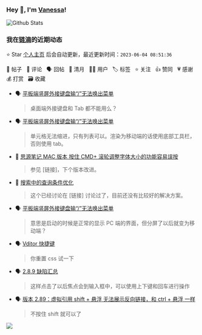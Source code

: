### Hey 👋, I'm [Vanessa](http://vanessa.b3log.org/)!

![Github Stats](https://github-readme-stats.vercel.app/api?username=Vanessa219&show_icons=true)

<!--events start -->

### 我在[链滴](https://ld246.com)的近期动态

⭐️ Star [个人主页](https://github.com/Vanessa219/Vanessa219) 后会自动更新，最近更新时间：`2023-06-04 08:51:36`

📝 帖子 &nbsp; 💬 评论 &nbsp; 🗣 回帖 &nbsp; 🌙 清月 &nbsp; 👨‍💻 用户 &nbsp; 🏷️ 标签 &nbsp; ⭐️ 关注 &nbsp; 👍 赞同 &nbsp; 💗 感谢 &nbsp; 💰 打赏 &nbsp; 🗃 收藏

* 🗣 [平板端竖屏外接键盘输“/”无法唤出菜单](https://ld246.com/article/1684415144501/comment/1685583390181#comments)

  > 桌面端外接键盘和 Tab 都不能用么？
* 🗣 [平板端竖屏外接键盘输“/”无法唤出菜单](https://ld246.com/article/1684415144501/comment/1685531054636#comments)

  > 单元格无法缩进，只有列表可以。渲染为移动端的话使用底部工具栏，否则使用 tab。
* 💬 [思源笔记 MAC 版本 按住 CMD+ 滚轮调整字体大小的功能容易误按](https://ld246.com/article/1685072630330/comment/1685196646174#comments)

  > 参见 [链接]，下个版本改进。
* 💬 [搜索中的查询条件优化](https://ld246.com/article/1685018695418/comment/1685024725636#comments)

  > 这个已经讨论在 [链接] 讨论过了，目前还没有比较好的解决方案。
* 🗣 [平板端竖屏外接键盘输“/”无法唤出菜单](https://ld246.com/article/1684415144501/comment/1685009175715#comments)

  > 意思是启动的时候是正常的显示 PC 端的界面，但分屏了以后就变为移动端？
* 🗣 [Vditor 快捷键](https://ld246.com/article/1582778815353/comment/1685006145461#comments)

  > 你重置 css 试一下
* 🗣 [2.8.9 缺陷汇总](https://ld246.com/article/1684818799160/comment/1684939574337#comments)

  > 这样点击了以后焦点会到输入框中，可以使用上下键和回车进行操作
* 🗣 [版本 2.89：虚拟引用 shift + 悬浮 无法展示反向链接，和 ctrl + 悬浮 一样](https://ld246.com/article/1684904979791/comment/1684943412477#comments)

  > 不按住 shift 就可以了


<!--events end -->

<a title="Hits" target="_blank" href="https://github.com/Vanessa219/Vanessa219"><img src="https://hits.b3log.org/Vanessa219/Vanessa219.svg"></a>
